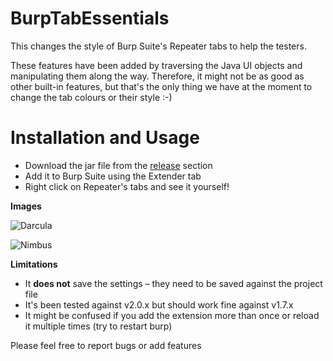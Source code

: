 # BurpTabEssentials
This changes the style of Burp Suite's Repeater tabs to help the testers. 

These features have been added by traversing the Java UI objects and manipulating them along the way. Therefore, it might not be as good as other built-in features, but that's the only thing we have at the moment to change the tab colours or their style :-)

# Installation and Usage
* Download the jar file from the [release](https://github.com/irsdl/BurpTabEssentials/releases) section
* Add it to Burp Suite using the Extender tab
* Right click on Repeater's tabs and see it yourself!

**Images**

![Darcula](https://github.com/irsdl/BurpTabEssentials/blob/master/images/darcula.png)

![Nimbus](https://github.com/irsdl/BurpTabEssentials/blob/master/images/nimbus.png)


**Limitations** 
* It **does not** save the settings – they need to be saved against the project file
* It's been tested against v2.0.x but should work fine against v1.7.x
* It might be confused if you add the extension more than once or reload it multiple times (try to restart burp)

Please feel free to report bugs or add features
